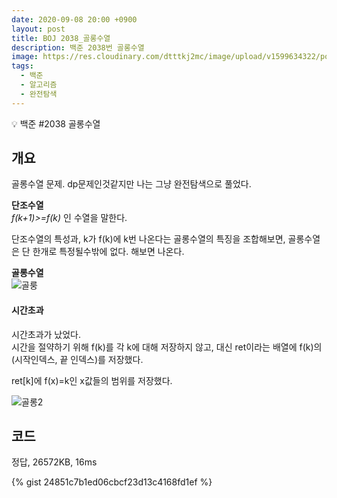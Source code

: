 ```yaml
---
date: 2020-09-08 20:00 +0900
layout: post
title: BOJ 2038_골롱수열
description: 백준 2038번 골롱수열
image: https://res.cloudinary.com/dtttkj2mc/image/upload/v1599634322/post/algorithms/baekjoon/2038_vwe6us.png
tags:
  - 백준
  - 알고리즘
  - 완전탐색
---
```


<p class="callout">💡 백준 #2038 골롱수열 </p>

## 개요

골롱수열 문제. dp문제인것같지만 나는 그냥 완전탐색으로 풀었다.


**단조수열**\
*f(k+1)>=f(k)* 인 수열을 말한다.

단조수열의 특성과, k가 f(k)에 k번 나온다는 골롱수열의 특징을 조합해보면,
골롱수열은 단 한개로 특정될수밖에 없다. 해보면 나온다.

**골롱수열**\
![골룽](https://res.cloudinary.com/dtttkj2mc/image/upload/v1599632628/post/algorithms/baekjoon/2038-1_rkdesj.jpg)


#### 시간초과

시간초과가 났었다.\
시간을 절약하기 위해 f(k)를 각 k에 대해 저장하지 않고, 대신 ret이라는 배열에 f(k)의 (시작인덱스, 끝 인덱스)를 저장했다.

ret[k]에 f(x)=k인 x값들의 범위를 저장했다.

![골롱2](https://res.cloudinary.com/dtttkj2mc/post/algorithms/baekjoon/2038-2_jy7ibu.jpg)


## 코드

정답, 26572KB, 16ms

{% gist 24851c7b1ed06cbcf23d13c4168fd1ef %}